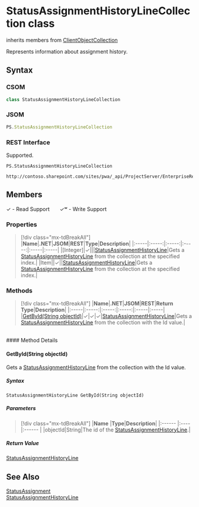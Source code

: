 [comment]: # (Name:StatusAssignmentHistoryLineCollection)
[comment]: # (Name:Microsoft.ProjectServer.StatusAssignmentHistoryLineCollection)
[comment]: # (Type:class)
[comment]: # (Status:Verified)

# <a name="name"></a>StatusAssignmentHistoryLineCollection class

inherits members from [ClientObjectCollection<StatusAssignmentHistoryLine>](https://msdn.microsoft.com/EN-US/library/ee539303)<br/>

<a name="description"></a>Represents information about assignment history.

## <a name="syntax"></a>Syntax

### CSOM

```cs
class StatusAssignmentHistoryLineCollection 
```
### JSOM

```javascript
PS.StatusAssignmentHistoryLineCollection 
```
### REST Interface

Supported.

```
PS.StatusAssignmentHistoryLineCollection

http://contoso.sharepoint.com/sites/pwa/_api/ProjectServer/EnterpriseResources('{resourceid}')/Assignments/History
```

## <a name="members"></a>Members


&#x2713; - Read Support &nbsp;&nbsp;&nbsp;&nbsp;&nbsp;&nbsp;&#x2713;&#x02B7; - Write Support

### <a name="properties"></a>Properties
> [!div class="mx-tdBreakAll"]
|**Name**|**.NET**|**JSOM**|**REST**|**Type**|**Description**|
|:-----|:-----:|:-----:|:-----:|:-----|:-----|
|<a name="[Integer]"></a>[Integer]|&#x2713;|||[StatusAssignmentHistoryLine](StatusAssignmentHistoryLine.md)|Gets a [StatusAssignmentHistoryLine](StatusAssignmentHistoryLine.md) from the collection at the specified index.|
|<a name="Item"></a>Item||&#x2713;||[StatusAssignmentHistoryLine](StatusAssignmentHistoryLine.md)|Gets a [StatusAssignmentHistoryLine](StatusAssignmentHistoryLine.md) from the collection at the specified index.|

### <a name="methods"></a>Methods
> [!div class="mx-tdBreakAll"]
|**Name**|**.NET**|**JSOM**|**REST**|**Return Type**|**Description**|
|:-----|:-----:|:-----:|:-----:|:-----|:-----|
|[GetById(String objectId)](#GetById_String_objectId_)|&#x2713;|&#x2713;|&#x2713;|[StatusAssignmentHistoryLine](StatusAssignmentHistoryLine.md)|Gets a [StatusAssignmentHistoryLine](StatusAssignmentHistoryLine.md) from the collection with the Id value.|

<br/>
#### Method Details
 
#### <a name="GetById_String_objectId_"></a>GetById(String objectId)

Gets a [StatusAssignmentHistoryLine](StatusAssignmentHistoryLine.md) from the collection with the Id value.

##### Syntax

```
StatusAssignmentHistoryLine GetById(String objectId)
```

##### Parameters
> [!div class="mx-tdBreakAll"]
|**Name** |**Type**|**Description**|
|:------ |:----|:------ |
|objectId|String|The id of the [StatusAssignmentHistoryLine](StatusAssignmentHistoryLine.md).|

##### Return Value

[StatusAssignmentHistoryLine](StatusAssignmentHistoryLine.md)

## <a name="seeAlso"></a>See Also

[StatusAssignment](StatusAssignment.md)<br/>
[StatusAssignmentHistoryLine](StatusAssignmentHistoryLine.md)<br/>
